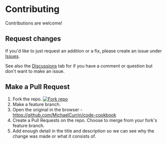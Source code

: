 # Contributing

Contributions are welcome!


## Request changes

If you'd like to just request an addition or a fix, please create an issue under [Issues](https://github.com/MichaelCurrin/code-cookbook/issues).

See also the [Discussions](https://github.com/MichaelCurrin/code-cookbook/discussions) tab for if you have a comment or question but don't want to make an issue.


## Make a Pull Request

1. Fork the repo. [![ Fork repo](https://img.shields.io/badge/Fork_repo-blue?style=for-the-badge&logo=github)](https://github.com/MichaelCurrin/code-cookbook/fork)
2. Make a feature branch.
3. Open the original in the browser - https://github.com/MichaelCurrin/code-cookbook
4. Create a Pull Requests on the repo. Choose to merge from your fork's feature branch.
5. Add enough detail in the title and description so we can see why the change was made or what it consists of.

